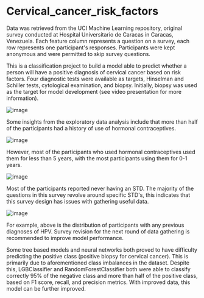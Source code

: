 # Cervical_cancer_risk_factors
Data was retrieved from the UCI Machine Learning repository, original survey conducted at Hospital Universitario de Caracas in Caracas, Venezuela. Each feature column represents a question on a survey, each row represents one participant's responses. Participants were kept anonymous and were permitted to skip survey questions. 

This is a classification project to build a model able to predict whether a person will have a positive diagnosis of cervical cancer based on risk factors. Four diagnostic tests were available as targets, Hinselman and Schiller tests, cytological examination, and biopsy. Initially, biopsy was used as the target for model development (see video presentation for more information).

![image](https://user-images.githubusercontent.com/91214731/156416571-220ce538-7052-4082-986b-5ffb288c90c9.png)

Some insights from the exploratory data analysis include that more than half of the participants had a history of use of hormonal contraceptives.

![image](https://user-images.githubusercontent.com/91214731/156416724-28caa324-6699-48a1-a8b0-7d172b744830.png)

However, most of the participants who used hormonal contraceptives used them for less than 5 years, with the most participants using them for 0-1 years.

![image](https://user-images.githubusercontent.com/91214731/156416914-29dedfb7-157f-4665-95a7-574f6c5820d8.png)

Most of the participants reported never having an STD. The majority of the questions in this survey revolve around specific STD's, this indicates that this survey design has issues with gathering useful data. 

![image](https://user-images.githubusercontent.com/91214731/156417643-3f466e4c-27f6-4fff-a468-2dadd0020df7.png)

For example, above is the distribution of participants with any previous diagnoses of HPV. Survey revision for the next round of data gathering is recommended to improve model performance.

Some tree based models and neural networks both proved to have difficulty predicting the positive class (positive biopsy for cervical cancer). This is primarily due to aforementioned class imbalances in the dataset. Despite this, LGBClassifier and RandomForestClassifier both were able to classify correctly 95% of the negative class and more than half of the positive class, based on F1 score, recall, and precision metrics. With improved data, this model can be further improved.
